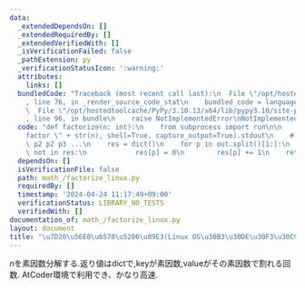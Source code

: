 ```yaml
---
data:
  _extendedDependsOn: []
  _extendedRequiredBy: []
  _extendedVerifiedWith: []
  _isVerificationFailed: false
  _pathExtension: py
  _verificationStatusIcon: ':warning:'
  attributes:
    links: []
  bundledCode: "Traceback (most recent call last):\n  File \"/opt/hostedtoolcache/PyPy/3.10.13/x64/lib/pypy3.10/site-packages/onlinejudge_verify/documentation/build.py\"\
    , line 76, in _render_source_code_stat\n    bundled_code = language.bundle(\n\
    \  File \"/opt/hostedtoolcache/PyPy/3.10.13/x64/lib/pypy3.10/site-packages/onlinejudge_verify/languages/python.py\"\
    , line 96, in bundle\n    raise NotImplementedError\nNotImplementedError\n"
  code: "def factorize(n: int):\n    from subprocess import run\n\n    out = run(\"\
    factor \" + str(n), shell=True, capture_output=True).stdout\n    # n: p1 p1 p1\
    \ p2 p2 p3 ...\n    res = dict()\n    for p in out.split()[1:]:\n        if p\
    \ not in res:\n            res[p] = 0\n        res[p] += 1\n    return res\n"
  dependsOn: []
  isVerificationFile: false
  path: math_/factorize_linux.py
  requiredBy: []
  timestamp: '2024-04-24 11:17:49+09:00'
  verificationStatus: LIBRARY_NO_TESTS
  verifiedWith: []
documentation_of: math_/factorize_linux.py
layout: document
title: "\u7D20\u56E0\u6570\u5206\u89E3(Linux OS\u30B3\u30DE\u30F3\u30C9)"
---
```


$n$を素因数分解する.返り値はdictで,keyが素因数,valueがその素因数で割れる回数.
AtCoder環境で利用でき、かなり高速.
